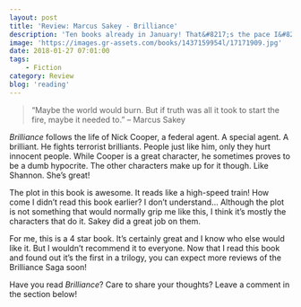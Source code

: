 ```yaml
---
layout: post
title: 'Review: Marcus Sakey - Brilliance'
description: 'Ten books already in January! That&#8217;s the pace I&#8217;m setting. I&#8217;m amazing myself. So when I was looking for a book, I was directed to Marcus Sakey via Twitter. When I looked him up on Goodreads I found&#8230; some shelved books already! Apparently I already ran across Sakey in the past and put him on my to-read list. With <em>Brilliance</em>, I started his trilogy about &#8220;brilliants&#8221;. Here&#8217;s my review.'
image: 'https://images.gr-assets.com/books/1437159954l/17171909.jpg'
date: 2018-01-27 07:01:00
tags:
    - Fiction
category: Review
blog: 'reading'
---
```

> 
>   &#8220;Maybe the world would burn. But if truth was all it took to start the fire, maybe it needed to.&#8221; &#8211; Marcus Sakey
> 

<em>Brilliance</em> follows the life of Nick Cooper, a federal agent. A special agent. A brilliant. He fights terrorist brilliants. People just like him, only they hurt innocent people. While Cooper is a great character, he sometimes proves to be a dumb hypocrite. The other characters make up for it though. Like Shannon. She&#8217;s great!

The plot in this book is awesome. It reads like a high-speed train! How come I didn&#8217;t read this book earlier? I don&#8217;t understand&#8230; Although the plot is not something that would normally grip me like this, I think it&#8217;s mostly the characters that do it. Sakey did a great job on them.

For me, this is a 4 star book. It&#8217;s certainly great and I know who else would like it. But I wouldn&#8217;t recommend it to everyone. Now that I read this book and found out it&#8217;s the first in a trilogy, you can expect more reviews of the Brilliance Saga soon!

Have you read <em>Brilliance</em>? Care to share your thoughts? Leave a comment in the section below!